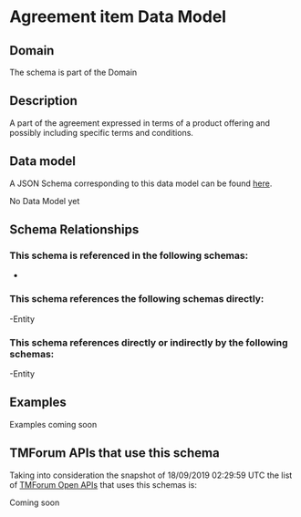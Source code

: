 # Agreement item Data Model

## Domain

The  schema is part of the  Domain

## Description

A part of the agreement expressed in terms of a product offering and possibly including specific terms and conditions.

## Data model

A JSON Schema corresponding to this data model can be found
[here](https://github.com/tmforum-rand/schemas/blob/master/EngagedParty/AgreementItem.schema.json).

No Data Model yet

## Schema Relationships

### This schema is referenced in the following schemas:

-

### This schema references the following schemas directly:

-Entity

### This schema references directly or indirectly by the following schemas:

-Entity



## Examples

Examples coming soon

## TMForum APIs that use this schema

Taking into consideration the snapshot of 18/09/2019 02:29:59 UTC the list of [TMForum Open APIs](https://www.tmforum.org/open-apis/) that uses this schemas is:

Coming soon